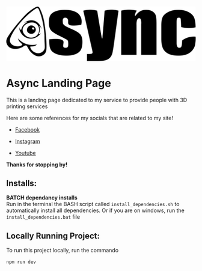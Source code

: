 
![Async Landing Page](src/assets/async_logo_1.png)

# Async Landing Page

This is a landing page dedicated to my service to provide people with 3D printing services

Here are some references for my socials that are related to my site!

* [Facebook](https://web.facebook.com/profile.php?id=61571412057694)

* [Instagram](https://www.instagram.com/async_lab_/)

* [Youtube](https://www.youtube.com/@the_what)

**Thanks for stopping by!**


## Installs:

**BATCH dependancy installs** <br>
Run in the terminal the BASH script called ```install_dependencies.sh``` to automatically install all dependencies. Or if you are on windows, run the  ```install_dependencies.bat``` file

## Locally Running Project:
To run this project locally, run the commando
```
npm run dev
```

